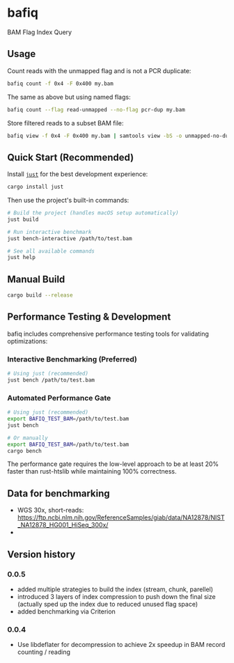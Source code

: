 # bafiq

BAM Flag Index Query

## Usage

Count reads with the unmapped flag and is not a PCR duplicate:

```bash
bafiq count -f 0x4 -F 0x400 my.bam
```

The same as above but using named flags:

```bash
bafiq count --flag read-unmapped --no-flag pcr-dup my.bam
```

Store filtered reads to a subset BAM file:

```bash
bafiq view -f 0x4 -F 0x400 my.bam | samtools view -bS -o unmapped-no-dup.bam
```

## Quick Start (Recommended)

Install [`just`](https://github.com/casey/just) for the best development experience:
```bash
cargo install just
```

Then use the project's built-in commands:
```bash
# Build the project (handles macOS setup automatically)
just build

# Run interactive benchmark
just bench-interactive /path/to/test.bam

# See all available commands
just help
```

## Manual Build

```bash
cargo build --release
```

## Performance Testing & Development

bafiq includes comprehensive performance testing tools for validating optimizations:

### Interactive Benchmarking (Preferred)

```bash
# Using just (recommended)
just bench /path/to/test.bam
```

### Automated Performance Gate

```bash
# Using just (recommended)
export BAFIQ_TEST_BAM=/path/to/test.bam
just bench

# Or manually
export BAFIQ_TEST_BAM=/path/to/test.bam
cargo bench
```

The performance gate requires the low-level approach to be at least 20% faster than rust-htslib while maintaining 100% correctness.

## Data for benchmarking

- WGS 30x, short-reads: https://ftp.ncbi.nlm.nih.gov/ReferenceSamples/giab/data/NA12878/NIST_NA12878_HG001_HiSeq_300x/
- 

## Version history

### 0.0.5

- added multiple strategies to build the index (stream, chunk, parellel)
- introduced 3 layers of index compression to push down the final size (actually sped up the index due to reduced unused flag space)
- added benchmarking via Criterion

### 0.0.4

- Use libdeflater for decompression to achieve 2x speedup in BAM record counting / reading